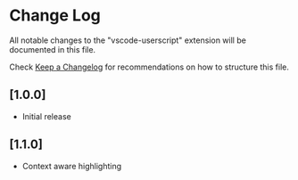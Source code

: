 # Change Log

All notable changes to the "vscode-userscript" extension will be documented in this file.

Check [Keep a Changelog](http://keepachangelog.com/) for recommendations on how to structure this file.

## [1.0.0]

- Initial release

## [1.1.0]

- Context aware highlighting
